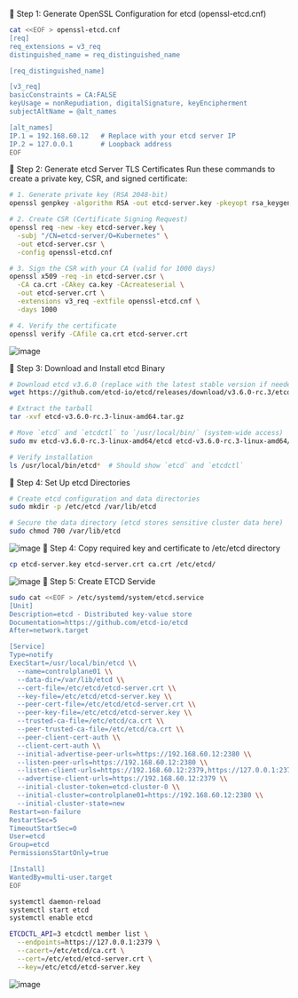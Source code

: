 🔧 Step 1: Generate OpenSSL Configuration for etcd (openssl-etcd.cnf)
```bash
cat <<EOF > openssl-etcd.cnf
[req]
req_extensions = v3_req
distinguished_name = req_distinguished_name

[req_distinguished_name]

[v3_req]
basicConstraints = CA:FALSE
keyUsage = nonRepudiation, digitalSignature, keyEncipherment
subjectAltName = @alt_names

[alt_names]
IP.1 = 192.168.60.12   # Replace with your etcd server IP
IP.2 = 127.0.0.1       # Loopback address
EOF
```
🔧 Step 2: Generate etcd Server TLS Certificates
Run these commands to create a private key, CSR, and signed certificate:
```bash
# 1. Generate private key (RSA 2048-bit)
openssl genpkey -algorithm RSA -out etcd-server.key -pkeyopt rsa_keygen_bits:2048

# 2. Create CSR (Certificate Signing Request)
openssl req -new -key etcd-server.key \
  -subj "/CN=etcd-server/O=Kubernetes" \
  -out etcd-server.csr \
  -config openssl-etcd.cnf

# 3. Sign the CSR with your CA (valid for 1000 days)
openssl x509 -req -in etcd-server.csr \
  -CA ca.crt -CAkey ca.key -CAcreateserial \
  -out etcd-server.crt \
  -extensions v3_req -extfile openssl-etcd.cnf \
  -days 1000

# 4. Verify the certificate
openssl verify -CAfile ca.crt etcd-server.crt
```
![image](https://github.com/user-attachments/assets/f8677b04-8bc0-44b6-a13a-69b323661ab4)

🔧 Step 3: Download and Install etcd Binary
```bash
# Download etcd v3.6.0 (replace with the latest stable version if needed)
wget https://github.com/etcd-io/etcd/releases/download/v3.6.0-rc.3/etcd-v3.6.0-rc.3-linux-amd64.tar.gz

# Extract the tarball
tar -xvf etcd-v3.6.0-rc.3-linux-amd64.tar.gz

# Move `etcd` and `etcdctl` to `/usr/local/bin/` (system-wide access)
sudo mv etcd-v3.6.0-rc.3-linux-amd64/etcd etcd-v3.6.0-rc.3-linux-amd64/etcdctl /usr/local/bin/

# Verify installation
ls /usr/local/bin/etcd*  # Should show `etcd` and `etcdctl`
```
🔧 Step 4: Set Up etcd Directories
```bash
# Create etcd configuration and data directories
sudo mkdir -p /etc/etcd /var/lib/etcd

# Secure the data directory (etcd stores sensitive cluster data here)
sudo chmod 700 /var/lib/etcd
```
![image](https://github.com/user-attachments/assets/91548624-aaa9-47e3-8aee-42c2f84a4ef2)
🔧 Step 4: Copy required key and certificate to /etc/etcd directory
```bash
cp etcd-server.key etcd-server.crt ca.crt /etc/etcd/
```
![image](https://github.com/user-attachments/assets/a91d487b-8b55-4dfc-a92c-e6fa7ad0796b)
🔧 Step 5: Create ETCD Servide
```bash
sudo cat <<EOF > /etc/systemd/system/etcd.service
[Unit]
Description=etcd - Distributed key-value store
Documentation=https://github.com/etcd-io/etcd
After=network.target

[Service]
Type=notify
ExecStart=/usr/local/bin/etcd \\
  --name=controlplane01 \\
  --data-dir=/var/lib/etcd \\
  --cert-file=/etc/etcd/etcd-server.crt \\
  --key-file=/etc/etcd/etcd-server.key \\
  --peer-cert-file=/etc/etcd/etcd-server.crt \\
  --peer-key-file=/etc/etcd/etcd-server.key \\
  --trusted-ca-file=/etc/etcd/ca.crt \\
  --peer-trusted-ca-file=/etc/etcd/ca.crt \\
  --peer-client-cert-auth \\
  --client-cert-auth \\
  --initial-advertise-peer-urls=https://192.168.60.12:2380 \\
  --listen-peer-urls=https://192.168.60.12:2380 \\
  --listen-client-urls=https://192.168.60.12:2379,https://127.0.0.1:2379 \\
  --advertise-client-urls=https://192.168.60.12:2379 \\
  --initial-cluster-token=etcd-cluster-0 \\
  --initial-cluster=controlplane01=https://192.168.60.12:2380 \\
  --initial-cluster-state=new
Restart=on-failure
RestartSec=5
TimeoutStartSec=0
User=etcd
Group=etcd
PermissionsStartOnly=true

[Install]
WantedBy=multi-user.target
EOF

systemctl daemon-reload
systemctl start etcd
systemctl enable etcd

ETCDCTL_API=3 etcdctl member list \
  --endpoints=https://127.0.0.1:2379 \
  --cacert=/etc/etcd/ca.crt \
  --cert=/etc/etcd/etcd-server.crt \
  --key=/etc/etcd/etcd-server.key
```
![image](https://github.com/user-attachments/assets/87cff702-16b1-4b37-8c59-d3c124739ac0)

